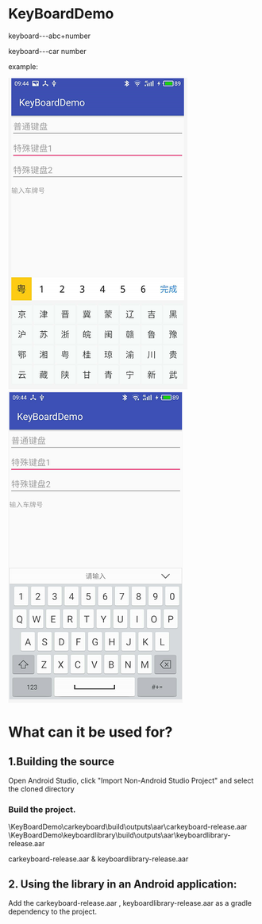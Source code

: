 # KeyBoardDemo

keyboard---abc+number

keyboard---car number


example:

![](https://github.com/huangshuyuan/KeyBoardDemo/blob/master/img/1.png)
![](https://github.com/huangshuyuan/KeyBoardDemo/blob/master/img/2.png)



# What can it be used for?
## 1.Building the source

Open Android Studio, click "Import Non-Android Studio Project" and select the cloned directory

### Build the project.

\KeyBoardDemo\carkeyboard\build\outputs\aar\carkeyboard-release.aar
\KeyBoardDemo\keyboardlibrary\build\outputs\aar\keyboardlibrary-release.aar

 carkeyboard-release.aar &  keyboardlibrary-release.aar  

## 2. Using the library in an Android application:
Add the carkeyboard-release.aar ,  keyboardlibrary-release.aar as a gradle dependency to the project.
